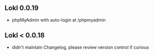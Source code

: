 ## Lokl 0.0.19

 - phpMyAdmin with auto-login at /phpmyadmin

## Lokl &lt; 0.0.18

 - didn't maintain Changelog, please review version control if curious
